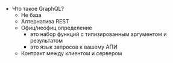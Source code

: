 - Что такое GraphQL?
  - Не база
  - Алтернатива REST
  - Офиц/неофиц определение
    - это набор функций с типизированным аргументом и результатом
    - это язык запросов к вашему АПИ
  - Контракт между клиентом и сервером
  